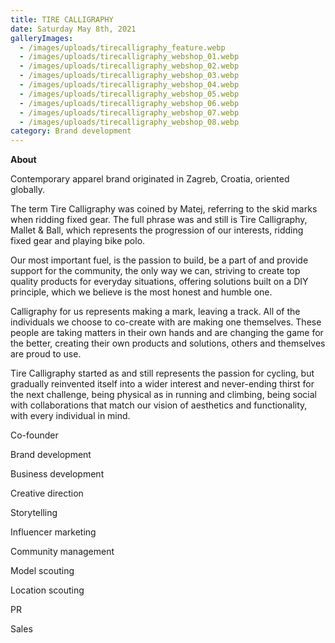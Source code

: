 ```yaml
---
title: TIRE CALLIGRAPHY
date: Saturday May 8th, 2021
galleryImages:
  - /images/uploads/tirecalligraphy_feature.webp
  - /images/uploads/tirecalligraphy_webshop_01.webp
  - /images/uploads/tirecalligraphy_webshop_02.webp
  - /images/uploads/tirecalligraphy_webshop_03.webp
  - /images/uploads/tirecalligraphy_webshop_04.webp
  - /images/uploads/tirecalligraphy_webshop_05.webp
  - /images/uploads/tirecalligraphy_webshop_06.webp
  - /images/uploads/tirecalligraphy_webshop_07.webp
  - /images/uploads/tirecalligraphy_webshop_08.webp
category: Brand development
---
```

**About** 

Contemporary apparel brand originated in Zagreb, Croatia, oriented globally. 

The term Tire Calligraphy was coined by Matej, referring to the skid marks when ridding fixed gear. The full phrase was and still is Tire Calligraphy, Mallet & Ball, which represents the progression of our interests, ridding fixed gear and playing bike polo.

Our most important fuel, is the passion to build, be a part of and provide support for the community, the only way we can, striving to create top quality products for everyday situations, offering solutions built on a DIY principle, which we believe is the most honest and humble one.

Calligraphy for us represents making a mark, leaving a track. All of the individuals we choose to co-create with are making one themselves. These people are taking matters in their own hands and are changing the game for the better, creating their own products and solutions, others and themselves are proud to use.

Tire Calligraphy started as and still represents the passion for cycling, but gradually reinvented itself into a wider interest and never-ending thirst for the next challenge, being physical as in running and climbing, being social with collaborations that match our vision of aesthetics and functionality, with every individual in mind.

Co-founder 

Brand development

Business development

Creative direction

Storytelling

Influencer marketing

Community management

Model scouting

Location scouting

PR

Sales